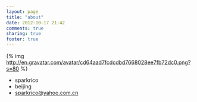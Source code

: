 ```yaml
---
layout: page
title: "about"
date: 2012-10-17 21:42
comments: true
sharing: true
footer: true
---
```

{% img http://en.gravatar.com/avatar/cd64aad7fcdcdbd7668028ee7fb72dc0.png?s=80 %}
*	sparkrico
*	beijing
*	sparkrico@yahoo.com.cn
